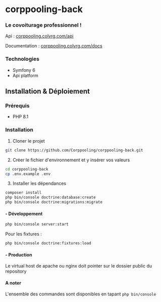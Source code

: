 # corppooling-back

### Le covoiturage professionnel !

Api : <a href="https://corppooling.colvrg.com/api" target="_blank">corppooling.colvrg.com/api</a>

Documentation : <a href="https://corppooling.colvrg.com/docs" target="_blank">corppooling.colvrg.com/docs</a>

### Technologies

- Symfony 6
- Api platform

## Installation & Déploiement

### Prérequis

- PHP 8.1

### Installation

1. Cloner le projet
```bash
git clone https://github.com/Corppooling/corppooling-back.git
```

2. Créer le fichier d'environnement et y insérer vos valeurs
```bash
cd corppooling-back
cp .env.example .env
```

3. Installer les dépendances
```bash
composer install
php bin/console doctrine:database:create
php bin/console doctrine:migrations:migrate
```

#### - Développement

```bash
php bin/console server:start
```

Pour les fixtures :

```bash
php bin/console doctrine:fixtures:load
```

#### - Production

Le virtual host de apache ou nginx doit pointer sur le dossier public du repository

#### A noter

L'ensemble des commandes sont disponibles en tapant `php bin/console`